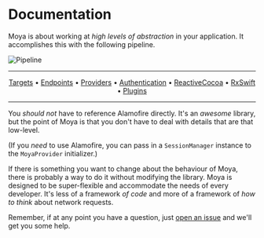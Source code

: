 Documentation
=============

Moya is about working at *high levels of abstraction* in your application.
It accomplishes this with the following pipeline.

![Pipeline](https://raw.github.com/Moya/Moya/master/web/pipeline.png)

----------------

<p align="center">
    <a href="Targets.md">Targets</a> &bull; <a href="Endpoints.md">Endpoints</a> &bull; <a href="Providers.md">Providers</a> &bull; <a href="Authentication.md">Authentication</a> &bull; <a href="ReactiveCocoa.md">ReactiveCocoa</a> &bull; <a href="RxSwift.md">RxSwift</a> &bull; <a href="Plugins.md">Plugins</a>
</p>

----------------

You _should not_ have to reference Alamofire directly. It's an _awesome_
library, but the point of Moya is that you don't have to deal with details
that are that low-level.

(If you _need_ to use Alamofire, you can pass in a `SessionManager` instance to the
`MoyaProvider` initializer.)

If there is something you want to change about the behaviour of Moya, there is
probably a way to do it without modifying the library. Moya is designed to be
super-flexible and accommodate the needs of every developer. It's less of a
framework _of code_ and more of a framework of _how to think_ about network
requests.

Remember, if at any point you have a question, just [open an issue](http://github.com/Moya/Moya/issues/new)
and we'll get you some help.
